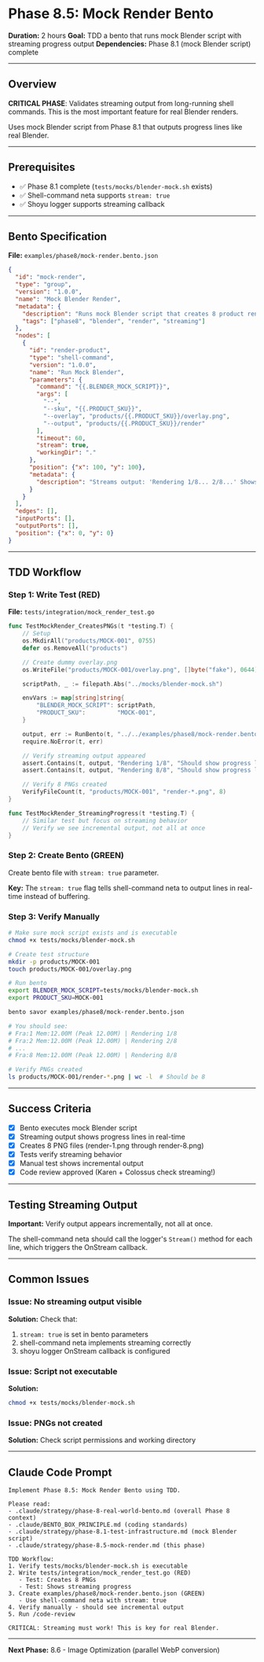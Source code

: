 # Phase 8.5: Mock Render Bento

**Duration:** 2 hours
**Goal:** TDD a bento that runs mock Blender script with streaming progress output
**Dependencies:** Phase 8.1 (mock Blender script) complete

---

## Overview

**CRITICAL PHASE**: Validates streaming output from long-running shell commands. This is the most important feature for real Blender renders.

Uses mock Blender script from Phase 8.1 that outputs progress lines like real Blender.

---

## Prerequisites

- ✅ Phase 8.1 complete (`tests/mocks/blender-mock.sh` exists)
- ✅ Shell-command neta supports `stream: true`
- ✅ Shoyu logger supports streaming callback

---

## Bento Specification

**File:** `examples/phase8/mock-render.bento.json`

```json
{
  "id": "mock-render",
  "type": "group",
  "version": "1.0.0",
  "name": "Mock Blender Render",
  "metadata": {
    "description": "Runs mock Blender script that creates 8 product renders with streaming progress",
    "tags": ["phase8", "blender", "render", "streaming"]
  },
  "nodes": [
    {
      "id": "render-product",
      "type": "shell-command",
      "version": "1.0.0",
      "name": "Run Mock Blender",
      "parameters": {
        "command": "{{.BLENDER_MOCK_SCRIPT}}",
        "args": [
          "--",
          "--sku", "{{.PRODUCT_SKU}}",
          "--overlay", "products/{{.PRODUCT_SKU}}/overlay.png",
          "--output", "products/{{.PRODUCT_SKU}}/render"
        ],
        "timeout": 60,
        "stream": true,
        "workingDir": "."
      },
      "position": {"x": 100, "y": 100},
      "metadata": {
        "description": "Streams output: 'Rendering 1/8... 2/8...' Shows real-time progress."
      }
    }
  ],
  "edges": [],
  "inputPorts": [],
  "outputPorts": [],
  "position": {"x": 0, "y": 0}
}
```

---

## TDD Workflow

### Step 1: Write Test (RED)

**File:** `tests/integration/mock_render_test.go`

```go
func TestMockRender_CreatesPNGs(t *testing.T) {
	// Setup
	os.MkdirAll("products/MOCK-001", 0755)
	defer os.RemoveAll("products")

	// Create dummy overlay.png
	os.WriteFile("products/MOCK-001/overlay.png", []byte("fake"), 0644)

	scriptPath, _ := filepath.Abs("../mocks/blender-mock.sh")

	envVars := map[string]string{
		"BLENDER_MOCK_SCRIPT": scriptPath,
		"PRODUCT_SKU":         "MOCK-001",
	}

	output, err := RunBento(t, "../../examples/phase8/mock-render.bento.json", envVars)
	require.NoError(t, err)

	// Verify streaming output appeared
	assert.Contains(t, output, "Rendering 1/8", "Should show progress line 1")
	assert.Contains(t, output, "Rendering 8/8", "Should show progress line 8")

	// Verify 8 PNGs created
	VerifyFileCount(t, "products/MOCK-001", "render-*.png", 8)
}

func TestMockRender_StreamingProgress(t *testing.T) {
	// Similar test but focus on streaming behavior
	// Verify we see incremental output, not all at once
}
```

### Step 2: Create Bento (GREEN)

Create bento file with `stream: true` parameter.

**Key:** The `stream: true` flag tells shell-command neta to output lines in real-time instead of buffering.

### Step 3: Verify Manually

```bash
# Make sure mock script exists and is executable
chmod +x tests/mocks/blender-mock.sh

# Create test structure
mkdir -p products/MOCK-001
touch products/MOCK-001/overlay.png

# Run bento
export BLENDER_MOCK_SCRIPT=tests/mocks/blender-mock.sh
export PRODUCT_SKU=MOCK-001

bento savor examples/phase8/mock-render.bento.json

# You should see:
# Fra:1 Mem:12.00M (Peak 12.00M) | Rendering 1/8
# Fra:2 Mem:12.00M (Peak 12.00M) | Rendering 2/8
# ...
# Fra:8 Mem:12.00M (Peak 12.00M) | Rendering 8/8

# Verify PNGs created
ls products/MOCK-001/render-*.png | wc -l  # Should be 8
```

---

## Success Criteria

- [x] Bento executes mock Blender script
- [x] Streaming output shows progress lines in real-time
- [x] Creates 8 PNG files (render-1.png through render-8.png)
- [x] Tests verify streaming behavior
- [x] Manual test shows incremental output
- [x] Code review approved (Karen + Colossus check streaming!)

---

## Testing Streaming Output

**Important:** Verify output appears incrementally, not all at once.

The shell-command neta should call the logger's `Stream()` method for each line, which triggers the OnStream callback.

---

## Common Issues

### Issue: No streaming output visible

**Solution:** Check that:
1. `stream: true` is set in bento parameters
2. shell-command neta implements streaming correctly
3. shoyu logger OnStream callback is configured

### Issue: Script not executable

**Solution:**
```bash
chmod +x tests/mocks/blender-mock.sh
```

### Issue: PNGs not created

**Solution:** Check script permissions and working directory

---

## Claude Code Prompt

```
Implement Phase 8.5: Mock Render Bento using TDD.

Please read:
- .claude/strategy/phase-8-real-world-bento.md (overall Phase 8 context)
- .claude/BENTO_BOX_PRINCIPLE.md (coding standards)
- .claude/strategy/phase-8.1-test-infrastructure.md (mock Blender script)
- .claude/strategy/phase-8.5-mock-render.md (this phase)

TDD Workflow:
1. Verify tests/mocks/blender-mock.sh is executable
2. Write tests/integration/mock_render_test.go (RED)
   - Test: Creates 8 PNGs
   - Test: Shows streaming progress
3. Create examples/phase8/mock-render.bento.json (GREEN)
   - Use shell-command neta with stream: true
4. Verify manually - should see incremental output
5. Run /code-review

CRITICAL: Streaming must work! This is key for real Blender.
```

---

**Next Phase:** 8.6 - Image Optimization (parallel WebP conversion)
